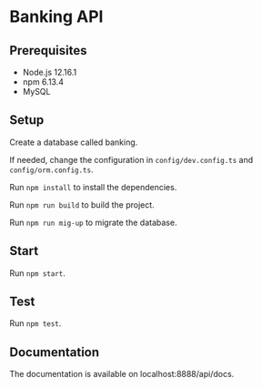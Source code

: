 # Banking API

## Prerequisites
- Node.js 12.16.1
- npm 6.13.4
- MySQL

## Setup

Create a database called banking.

If needed, change the configuration in `config/dev.config.ts` and `config/orm.config.ts`.

Run `npm install` to install the dependencies.

Run `npm run build` to build the project.

Run `npm run mig-up` to migrate the database.

## Start

Run `npm start`.

## Test

Run `npm test`.

## Documentation

The documentation is available on localhost:8888/api/docs.
